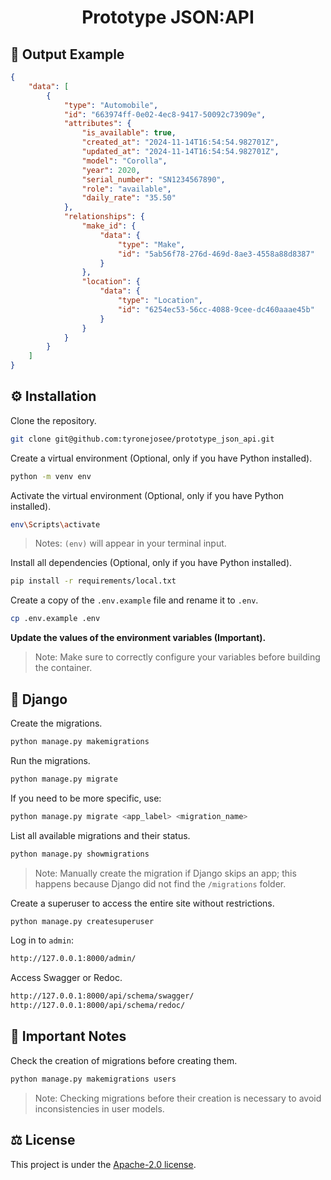 <d align="center">
  <h1><strong>Prototype JSON:API</strong></h1>
</d>

## 📄 Output Example

```json
{
	"data": [
		{
			"type": "Automobile",
			"id": "663974ff-0e02-4ec8-9417-50092c73909e",
			"attributes": {
				"is_available": true,
				"created_at": "2024-11-14T16:54:54.982701Z",
				"updated_at": "2024-11-14T16:54:54.982701Z",
				"model": "Corolla",
				"year": 2020,
				"serial_number": "SN1234567890",
				"role": "available",
				"daily_rate": "35.50"
			},
			"relationships": {
				"make_id": {
					"data": {
						"type": "Make",
						"id": "5ab56f78-276d-469d-8ae3-4558a88d8387"
					}
				},
				"location": {
					"data": {
						"type": "Location",
						"id": "6254ec53-56cc-4088-9cee-dc460aaae45b"
					}
				}
			}
		}
	]
}
```

## ⚙️ Installation

Clone the repository.

```bash
git clone git@github.com:tyronejosee/prototype_json_api.git
```

Create a virtual environment (Optional, only if you have Python installed).

```bash
python -m venv env
```

Activate the virtual environment (Optional, only if you have Python installed).

```bash
env\Scripts\activate
```

> Notes: `(env)` will appear in your terminal input.

Install all dependencies (Optional, only if you have Python installed).

```bash
pip install -r requirements/local.txt
```

Create a copy of the `.env.example` file and rename it to `.env`.

```bash
cp .env.example .env
```

**Update the values of the environment variables (Important).**

> Note: Make sure to correctly configure your variables before building the container.

## 🐍 Django

Create the migrations.

```bash
python manage.py makemigrations
```

Run the migrations.

```bash
python manage.py migrate
```

If you need to be more specific, use:

```bash
python manage.py migrate <app_label> <migration_name>
```

List all available migrations and their status.

```bash
python manage.py showmigrations
```

> Note: Manually create the migration if Django skips an app; this happens because Django did not find the `/migrations` folder.

Create a superuser to access the entire site without restrictions.

```bash
python manage.py createsuperuser
```

Log in to `admin`:

```bash
http://127.0.0.1:8000/admin/
```

Access Swagger or Redoc.

```bash
http://127.0.0.1:8000/api/schema/swagger/
http://127.0.0.1:8000/api/schema/redoc/
```

## 🚨 Important Notes

Check the creation of migrations before creating them.

```bash
python manage.py makemigrations users
```

> Note: Checking migrations before their creation is necessary to avoid inconsistencies in user models.

## ⚖️ License

This project is under the [Apache-2.0 license](https://github.com/tyronejosee/prototype_json_api/blob/main/LICENSE).
